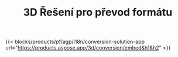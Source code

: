 ﻿---
title: 3D Řešení pro převod formátu 
weight: 7730
url: /cs/conversion
limit: 
description: Převeďte soubor 3D do formátu Autodesk, Draco, Wavefront, 3D Studio a mnoha dalších
---
{{< blocks/products/pf/agp/i18n/conversion-solution-app url="https://products.aspose.app/3d/conversion/embed&h1&h2" >}} 
